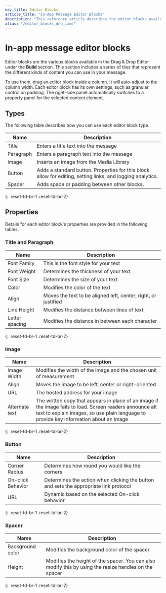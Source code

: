 ```yaml
---
nav_title: Editor Blocks
article_title: "In-App Message Editor Blocks"
description: "This reference article describes the editor blocks available in the Drag and Drop Editor for in-app messages."
alias: "/editor_blocks_dnd_iam/"
---
```


# In-app message editor blocks

Editor blocks are the various blocks available in the Drag & Drop Editor under the **Build** section. This section includes a series of tiles that represent the different kinds of content you can use in your message.

To use them, drag an editor block inside a column. It will auto-adjust to the column width. Each editor block has its own settings, such as granular control on padding. The right-side panel automatically switches to a property panel for the selected content element.

## Types

The following table describes how you can use each editor block type.

| Name | Description |
| --- | --- |
| Title | Enters a title text into the message |
| Paragraph | Enters a paragraph text into the message |
| Image | Inserts an image from the Media Library |
| Button | Adds a standard button. Properties for this block allow for editing, setting links, and logging analytics. |
| Spacer | Adds space or padding between other blocks. |
{: .reset-td-br-1 .reset-td-br-2}

## Properties

Details for each editor block's properties are provided in the following tables.

### Title and Paragraph

| Name | Description |
| --- | --- |
| Font Family | This is the font style for your text |
| Font Weight | Determines the thickness of your text |
| Font Size | Determines the size of your text |
| Color | Modifies the color of the text |
| Align | Moves the text to be aligned left, center, right, or justified |
| Line Height | Modifies the distance between lines of text |
| Letter spacing | Modifies the distance in between each character |
{: .reset-td-br-1 .reset-td-br-2}

### Image

| Name | Description |
| --- | --- |
| Image Width | Modifies the width of the image and the chosen unit of measurement |
| Align | Moves the image to be left, center or right-oriented |
| URL | The hosted address for your image |
| Alternate text | The written copy that appears in place of an image if the image fails to load. Screen readers announce alt text to explain images, so use plain language to provide key information about an image |
{: .reset-td-br-1 .reset-td-br-2}

### Button

| Name | Description |
| --- | --- |
| Corner Radius | Determines how round you would like the corners |
| On-click Behavior | Determines the action when clicking the button and sets the appropriate link protocol |
| URL | Dynamic based on the selected On-click behavior |
{: .reset-td-br-1 .reset-td-br-2}

### Spacer

| Name | Description |
| --- | --- |
| Background color | Modifies the background color of the spacer |
| Height | Modifies the height of the spacer. You can also modify this by using the resize handles on the spacer |
{: .reset-td-br-1 .reset-td-br-2}




